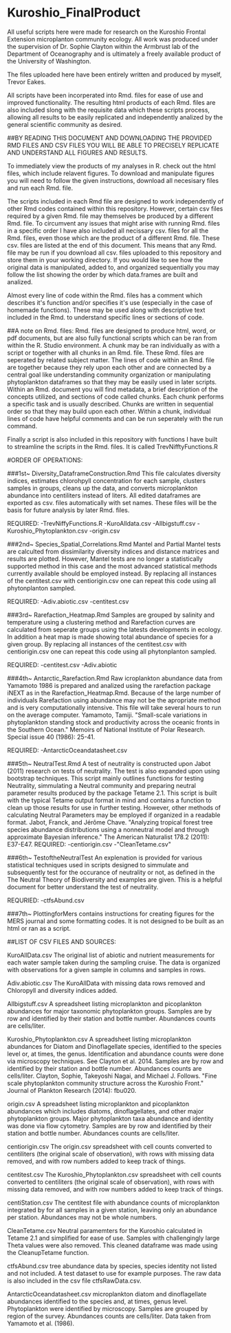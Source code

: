 # Kuroshio_FinalProduct

All useful scripts here were made for research on the Kuroshio Frontal Extension microplanton community ecology. All work was produced under the supervision of Dr. Sophie Clayton within the Armbrust lab of the Department of Oceanography and is ultimately a freely available product of the University of Washington. 

The files uploaded here have been entirely written and produced by myself, Trevor Eakes. 

All scripts have been incorperated into Rmd. files for ease of use and improved functionality. The resulting html products of each Rmd. files are also included slong with the requisite data which these scripts process, allowing all results to be easily replicated and independently analized by the general scientific community as desired. 

##BY READING THIS DOCUMENT AND DOWNLOADING THE PROVIDED RMD FILES AND CSV FILES YOU WILL BE ABLE TO PRECISELY REPLICATE AND UNDERSTAND ALL FIGURES AND RESULTS.

To immediately view the products of my analyses in R. check out the html files, which include relavent figures. To download and manipulate figures you will need to follow the given instructions, download all necesisary files and run each Rmd. file. 

The scripts included in each Rmd file are designed to work independently of other Rmd codes contained within this repository. However, certain csv files required by a given Rmd. file may themselves be produced by a different Rmd. file. To circumvent any issues that might arise with running Rmd. files in a specific order I have also included all necissary csv. files for all the Rmd. files, even those which are the product of a different Rmd. file. These csv. files are listed at the end of this document. This means that any Rmd. file may be run if you download all csv. files uploaded to this repository and store them in your working directory. If you would like to see how the original data is manipulated, added to, and organized sequentially you may follow the list showing the order by which data.frames are built and analized. 

Almost every line of code within the Rmd. files has a comment which describes it's function and/or specifies it's use (especially in the case of homemade functions). These may be used along with descriptive text included in the Rmd. to understand specific lines or sections of code. 

##A note on Rmd. files: 
Rmd. files are designed to produce html, word, or pdf documents, but are also fully functional scripts which can be ran from within the R. Studio environment. A chunk may be ran individually as with a script or together with all chunks in an Rmd. file. These Rmd. files are seperated by related subject matter. The lines of code within an Rmd. file are together because they rely upon each other and are connected by a central goal like understanding community organization or manipulating phytoplankton dataframes so that they may be easily used in later scripts. Within an Rmd. document you will find metadata, a brief description of the concepts utilized, and sections of code called chunks. Each chunk performs a specific task and is usually described. Chunks are written in sequential order so that they may build upon each other. Within a chunk, individual lines of code have helpful comments and can be run seperately with the run command.  

Finally a script is also included in this repository with functions I have built to streamline the scripts in the Rmd. files. It is called TrevNifftyFunctions.R

#ORDER OF OPERATIONS: 

###1st~ Diversity_DataframeConstruction.Rmd
    This file calculates diversity indices, estimates chlorohpyll concentration for each sample, clusters samples in groups, cleans up the data, and converts microplankton abundance into centiliters instead of liters. All edited dataframes are exported as csv. files automatically with set names. These files will be the basis for future analysis by later Rmd. files.

  REQUIRED: 
-TrevNiffyFunctions.R
-KuroAlldata.csv
-Allbigstuff.csv
-Kuroshio_Phytoplankton.csv
-origin.csv

###2nd~ Species_Spatial_Correlations.Rmd
    Mantel and Partial Mantel tests are calculted from dissimilarity diversity indices and distance matrices and results are plotted. However, Mantel tests are no longer a statistically supported method in this case and the most advanced statistical methods currently available should be employed instead. By replacing all instances of the centitest.csv with centiorigin.csv one can repeat this code using all phytonplanton sampled. 

REQUIRED: 
-Adiv.abiotic.csv
-centitest.csv

###3rd~ Rarefaction_Heatmap.Rmd
    Samples are grouped by salinity and temperature using a clustering method and Rarefaction curves are calculated from seperate groups using the latests developments in ecology. In addition a heat map is made showing total abundance of species for a given group. By replacing all instances of the centitest.csv with centiorigin.csv one can repeat this code using all phytonplanton sampled.

REQUIRED:
-centitest.csv
-Adiv.abiotic

###4th~ Antarctic_Rarefaction.Rmd
    Raw icroplankton abundance data from Yamamoto 1986 is prepared and analized using the rarefaction package iNEXT  as in the Rarefaction_Heatmap.Rmd. Because of the large number of individuals Rarefaction using abundance may not be the apropriate method and is very computationally intensive. This file will take several hours to run on the average computer. 
  Yamamoto, Tamiji. "Small-scale variations in phytoplankton standing stock and productivity across the oceanic fronts in the Southern Ocean." Memoirs of National Institute of Polar Research. Special issue 40 (1986): 25-41.

REQUIRED:
-AntarcticOceandatasheet.csv

###5th~ NeutralTest.Rmd
    A test of neutrality is constructed upon Jabot (2011) research on tests of neutrality. The test is also expanded upon using bootstrap techniques. This script mainly outlines functions for testing Neutrality, simmulating a Neutral community and preparing neutral parameter results produced by the package Tetame 2.1. This script is built with the typical Tetame output format in mind and contains a function to clean up those results for use in further testing. However, other methods of calculating Neutral Parameters may be employed if organized in a readable format.
  Jabot, Franck, and Jérôme Chave. "Analyzing tropical forest tree species abundance distributions using a nonneutral model and through approximate Bayesian inference." The American Naturalist 178.2 (2011): E37-E47.
REQUIRED: 
-centiorigin.csv
-"CleanTetame.csv"

###6th~ TestoftheNeutralTest
    An explenation is provided for various statistical techniques used in scripts designed to simmulate and subsequently test for the occurance of neutrality or not, as defined in the The Neutral Theory of Biodiversity and examples are given. This is a helpful document for better understand the test of neutrality. 

REQURIED: 
-ctfsAbund.csv

###7th~ PlottingforMers contains instructions for creating figures for the MERS journal and some formatting codes. It is not designed to be built as an html or ran as a script. 

##LIST OF CSV FILES AND SOURCES:

KuroAllData.csv
        The original list of abiotic and nutrient measurements for each water sample taken during the sampling cruise. The data is organized with observations for a given sample in columns and samples in rows.

Adiv.abiotic.csv
        The KuroAllData with missing data rows removed and Chloropyll and diversity indices added.

Allbigstuff.csv
        A spreadsheet listing microplankton and picoplankton abundances for major taxonomic phytoplankton groups. Samples are by row and identified by their station and bottle number. Abundances counts are cells/liter.

Kuroshio_Phytoplankton.csv
        A spreadsheet listing microplankton abundances for Diatom and Dinoflagellate species, identified to the species level or, at times, the genus. Identification and abundance counts were done via microscopy techniques. See Clayton et al. 2014. Samples are by row and identified by their station and bottle number. Abundances counts are cells/liter. 
  Clayton, Sophie, Takeyoshi Nagai, and Michael J. Follows. "Fine scale phytoplankton community structure across the Kuroshio Front." Journal of Plankton Research (2014): fbu020.
  
origin.csv
        A spreadsheet listing microplankton and picoplankton abundances which includes diatoms, dinoflagellates, and other major phytoplankton groups. Major phytoplankton taxa abundance and identity was done via flow cytometry. Samples are by row and identified by their station and bottle number. Abundances counts are cells/liter.

centiorigin.csv
        The origin.csv spreadsheet with cell counts converted to centiliters (the original scale of observation), with rows with missing data removed, and with row numbers added to keep track of things.

centitest.csv
        The Kuroshio_Phytoplankton.csv spreadsheet with cell counts converted to centiliters (the original scale of observation), with rows with missing data removed, and with row numbers added to keep track of things.

centiStation.csv
        The centitest file with abundance counts of microplankton integrated by for all samples in a given station, leaving only an abundance per station. Abundances may not be whole numbers.

CleanTetame.csv
        Neutral paramemters for the Kuroshio calculated in Tetame 2.1 and simplified for ease of use. Samples with challengingly large Theta values were also removed. This cleaned dataframe was made using the CleanupTetame function.

ctfsAbund.csv
        tree abundance data by species, species identity not listed and not included. A test dataset to use for example purposes. The raw data is also included in the csv file ctfsRawData.csv.

AntarcticOceandatasheet.csv
        microplankton diatom and dinoflagellate abundances identified to the species and, at times, genus level. Phytoplankton were identified by microscopy. Samples are grouped by region of the survey. Abundances counts are cells/liter. Data taken from Yamamoto et al. (1986).


    


  
